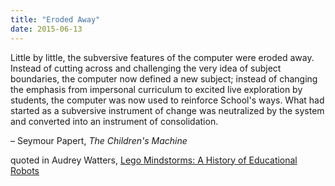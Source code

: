 ```yaml
---
title: "Eroded Away"
date: 2015-06-13
---
```

<p>
  Little by little, the subversive features of the computer were eroded away.
  Instead of cutting across and challenging the very idea of subject boundaries,
  the computer now defined a new subject;
  instead of changing the emphasis from impersonal curriculum to excited live exploration by students,
  the computer was now used to reinforce School's ways.
  What had started as a subversive instrument of change
  was neutralized by the system and converted into an instrument of consolidation.
</p>
<p>
  – Seymour Papert, <em>The Children's Machine</em>
</p>
<p>
  quoted in Audrey Watters, <a href="http://hackeducation.com/2015/04/10/mindstorms/">Lego Mindstorms: A History of Educational Robots</a>
</p>
